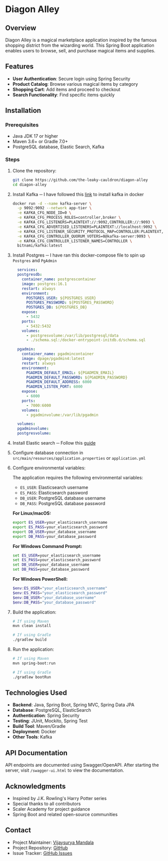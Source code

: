 # Diagon Alley

## Overview

Diagon Alley is a magical marketplace application inspired by the famous shopping district from the wizarding world. This Spring Boot application enables users to browse, sell, and purchase magical items and supplies.

## Features

- **User Authentication**: Secure login using Spring Security
- **Product Catalog**: Browse various magical items by category
- **Shopping Cart**: Add items and proceed to checkout
- **Search Functionality**: Find specific items quickly

## Installation

### Prerequisites

- Java JDK 17 or higher
- Maven 3.6+ or Gradle 7.0+
- PostgreSQL database, Elastic Search, Kafka

### Steps

1. Clone the repository:

   ```sh
   git clone https://github.com/the-leaky-cauldron/diagon-alley
   cd diagon-alley
   ```

2. Install Kafka ─ I have followed this [link](https://hub.docker.com/r/bitnami/kafka) to install kafka in docker

    ```sh
    docker run -d --name kafka-server \
      -p 9092:9092 --network app-tier \
      -e KAFKA_CFG_NODE_ID=0 \
      -e KAFKA_CFG_PROCESS_ROLES=controller,broker \
      -e KAFKA_CFG_LISTENERS=PLAINTEXT://:9092,CONTROLLER://:9093 \
      -e KAFKA_CFG_ADVERTISED_LISTENERS=PLAINTEXT://localhost:9092 \
      -e KAFKA_CFG_LISTENER_SECURITY_PROTOCOL_MAP=CONTROLLER:PLAINTEXT,PLAINTEXT:PLAINTEXT \
      -e KAFKA_CFG_CONTROLLER_QUORUM_VOTERS=0@kafka-server:9093 \
      -e KAFKA_CFG_CONTROLLER_LISTENER_NAMES=CONTROLLER \
      bitnami/kafka:latest
    ```

3. Install Postgres ─ I have ran this docker-compose file to spin up ```Postgres``` and ```PgAdmin```

    ```yml
      services:
      postgresdb:
        container_name: postgrescontainer
        image: postgres:16.1
        restart: always
        environment:
          POSTGRES_USER: ${POSTGRES_USER}
          POSTGRES_PASSWORD: ${POSTGRES_PASSWORD}
          POSTGRES_DB: ${POSTGRES_DB}
        expose:
          - 5432
        ports:
          - 5432:5432
        volumes:
          - postgresvolume:/var/lib/postgresql/data
          - ./schema.sql:/docker-entrypoint-initdb.d/schema.sql

      pgadmin:
        container_name: pgadmincontainer
        image: dpage/pgadmin4:latest
        restart: always
        environment:
          PGADMIN_DEFAULT_EMAIL: ${PGADMIN_EMAIL}
          PGADMIN_DEFAULT_PASSWORD: ${PGADMIN_PASSWORD}
          PGADMIN_DEFAULT_ADDRESS: 6000
          PGADMIN_LISTEN_PORT: 6000
        expose:
          - 6000
        ports:
          - 7000:6000
        volumes:
          - pgadminvolume:/var/lib/pgadmin

      volumes:
      pgadminvolume:
      postgresvolume:
    ```

4. Install Elastic search ─ Follow this [guide](https://www.elastic.co/guide/en/elasticsearch/reference/current/run-elasticsearch-locally.html)

5. Configure database connection in `src/main/resources/application.properties` or `application.yml`

6. Configure environmental variables:

   The application requires the following environmental variables:
   - `ES_USER`: Elasticsearch username
   - `ES_PASS`: Elasticsearch password
   - `DB_USER`: PostgreSQL database username
   - `DB_PASS`: PostgreSQL database password

   **For Linux/macOS:**

   ```sh
   export ES_USER=your_elasticsearch_username
   export ES_PASS=your_elasticsearch_password
   export DB_USER=your_database_username
   export DB_PASS=your_database_password
   ```

   **For Windows Command Prompt:**

   ```cmd
   set ES_USER=your_elasticsearch_username
   set ES_PASS=your_elasticsearch_password
   set DB_USER=your_database_username
   set DB_PASS=your_database_password
   ```

   **For Windows PowerShell:**

   ```powershell
   $env:ES_USER="your_elasticsearch_username"
   $env:ES_PASS="your_elasticsearch_password"
   $env:DB_USER="your_database_username"
   $env:DB_PASS="your_database_password"
   ```

7. Build the application:

   ```sh
   # If using Maven
   mvn clean install
   
   # If using Gradle
   ./gradlew build
   ```

8. Run the application:

   ```sh
   # If using Maven
   mvn spring-boot:run
   
   # If using Gradle
   ./gradlew bootRun
   ```

## Technologies Used

- **Backend**: Java, Spring Boot, Spring MVC, Spring Data JPA
- **Database**: PostgreSQL, ElasticSearch
- **Authentication**: Spring Security
- **Testing**: JUnit, Mockito, Spring Test
- **Build Tool**: Maven/Gradle
- **Deployment**: Docker
- **Other Tools**: Kafka

## API Documentation

API endpoints are documented using Swagger/OpenAPI. After starting the server, visit `/swagger-ui.html` to view the documentation.

## Acknowledgments

- Inspired by J.K. Rowling's Harry Potter series
- Special thanks to all contributors
- Scaler Academy for project guidance
- Spring Boot and related open-source communities

## Contact

- Project Maintainer: [Vijaysurya Mandala](mailto:mandala.vijay.surya@gamil.com)
- Project Repository: [GitHub](https://github.com/the-leaky-cauldron/diagon-alley)
- Issue Tracker: [GitHub Issues](https://github.com/the-leaky-cauldron/diagon-alley/issues)
